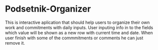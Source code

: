 # Podsetnik-Organizer

This is interactive aplication that should help users to organize their own work and commitments with daily inputs.
User inputing info in to the fields which value will be shown as a new row with current time and date.
When user finish with some of the commmitments or comments he can just remove it.
